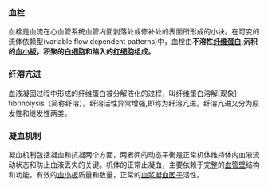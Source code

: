 ### 血栓

血栓是血流在心血管系统血管内面剥落处或修补处的表面所形成的小块。在可变的流体依赖型(variable flow dependent patterns)中，血栓由**不溶性[纤维蛋白](https://baike.baidu.com/item/纤维蛋白),沉积的[血小板](https://baike.baidu.com/item/血小板/94148)，积聚的[白细胞](https://baike.baidu.com/item/白细胞/244737)和陷入的[红细胞](https://baike.baidu.com/item/红细胞/383462)组成。**

### 纤溶亢进

血液凝固过程中形成的纤维蛋白被分解液化的过程，叫纤维蛋白溶解[现象] fibrinolysis（简称纤溶）。纤溶活性异常增强,即称为纤溶亢进。纤溶亢进又分为原发性和继发性两类。

### 凝血机制

凝血机制包括凝血和抗凝两个方面，两者间的动态平衡是正常机体维持体内血液流动状态和防止血液丢失的关键。机体的正常止凝血，主要依赖于完整的[血管壁](https://baike.baidu.com/item/血管壁/1090852)结构和功能，有效的[血小板](https://baike.baidu.com/item/血小板/94148)质量和数量，正常的[血浆凝血因子](https://baike.baidu.com/item/血浆凝血因子/18600456)活性。